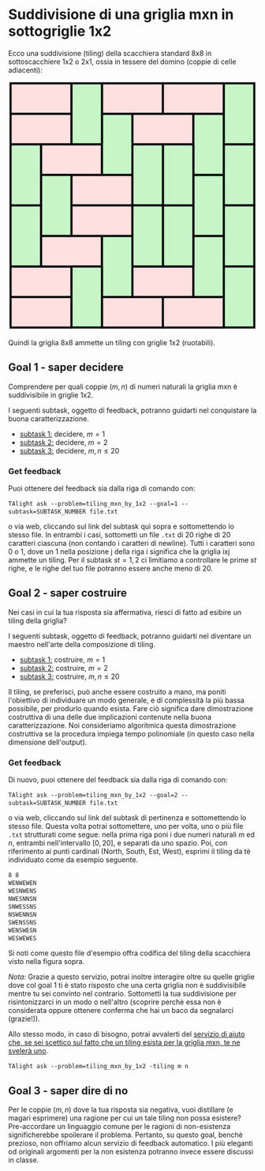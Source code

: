 # Suddivisione di una griglia mxn in sottogriglie 1x2

Ecco una suddivisione (tiling) della scacchiera standard 8x8 in sottoscacchiere 1x2 o 2x1, ossia in tessere del domino (coppie di celle adiacenti):

![esempio di tiling](figs/Pavage_domino.svg)

Quindi la griglia 8x8 ammette un tiling con griglie 1x2 (ruotabili).

## Goal 1 - saper decidere
Comprendere per quali coppie $(m,n)$ di numeri naturali la griglia mxn è suddivisibile in griglie 1x2.

I seguenti subtask, oggetto di feedback, potranno guidarti nel conquistare la buona caratterizzazione.

* [subtask 1:](https://per-ora-costruiamo-qusti-URL-a-mano-ma-sarebbe-utile-costruzione-dinamica-e/o-da-problm.yaml) decidere, $m = 1$
* [subtask 2:](https://per-ora-costruiamo-qusti-URL-a-mano-ma-sarebbe-utile-costruzione-dinamica-e/o-da-problm.yaml) decidere, $m = 2$
* [subtask 3:](https://per-ora-costruiamo-qusti-URL-a-mano-ma-sarebbe-utile-costruzione-dinamica-e/o-da-problm.yaml) decidere, $m,n \leq 20$

### Get feedback
Puoi ottenere del feedback sia dalla riga di comando con:
```
TAlight ask --problem=tiling_mxn_by_1x2 --goal=1 --subtask=SUBTASK_NUMBER file.txt 
```
o via web, cliccando sul link del subtask quì sopra e sottomettendo lo stesso file.
In entrambi i casi, sottometti un file `.txt` di 20 righe di 20 caratteri ciascuna (non contando i caratteri di newline). Tutti i caratteri sono 0 o 1, dove un 1 nella posizione j della riga i significa che la griglia ixj ammette un tiling.
Per il subtask $st = 1,2$ ci limitiamo a controllare le prime $st$ righe, e le righe del tuo file potranno essere anche meno di 20.


## Goal 2 - saper costruire

Nei casi in cui la tua risposta sia affermativa, riesci di fatto ad esibire un tiling della griglia?

I seguenti subtask, oggetto di feedback, potranno guidarti nel diventare un maestro nell'arte della composizione di tiling.

* [subtask 1:](https://per-ora-costruiamo-qusti-URL-a-mano-ma-sarebbe-utile-costruzione-dinamica-e/o-da-problm.yaml) costruire, $m = 1$
* [subtask 2:](https://per-ora-costruiamo-qusti-URL-a-mano-ma-sarebbe-utile-costruzione-dinamica-e/o-da-problm.yaml) costruire, $m = 2$
* [subtask 3:](https://per-ora-costruiamo-qusti-URL-a-mano-ma-sarebbe-utile-costruzione-dinamica-e/o-da-problm.yaml) costruire, $m,n \leq 20$

Il tiling, se preferisci, può anche essere costruito a mano, ma poniti l'obiettivo di individuare un modo generale, e di complessità la più bassa possibile, per produrlo quando esista. Fare ciò significa dare dimostrazione costruttiva di una delle due implicazioni contenute nella buona caratterizzazione. Noi consideriamo algoritmica questa dimostrazione costruttiva se la procedura impiega tempo polinomiale (in questo caso nella dimensione dell'output).

### Get feedback
Di nuovo, puoi ottenere del feedback sia dalla riga di comando con:
```
TAlight ask --problem=tiling_mxn_by_1x2 --goal=2 --subtask=SUBTASK_NUMBER file.txt 
```
o via web, cliccando sul link del subtask di pertinenza e sottomettendo lo stesso file.
Questa volta potrai sottomettere, uno per volta, uno o più file `.txt` strutturati come segue:
nella prima riga poni i due numeri naturali $m$ ed $n$, entrambi nell'intervallo $[0,20]$, e separati da uno spazio.
Poi, con riferimento ai punti cardinali (North, South, Est, West), esprimi il tiling da tè individuato come da esempio seguente.
```
8 8
WENWEWEN
WESNWENS
NWESNNSN
SNWESSNS
NSWENNSN
SWENSSNS
WENSWESN
WESWEWES
```
Si noti come questo file d'esempio offra codifica del tiling della scacchiera visto nella figura sopra.

_Nota:_ Grazie a questo servizio, potrai inoltre interagire oltre su quelle griglie dove col goal 1 ti è stato risposto che una certa griglia non è suddivisibile mentre tu sei convinto nel contrario. Sottometti la tua suddivisione per risintonizzarci in un modo o nell'altro (scoprire perchè essa non è considerata oppure ottenere conferma che hai un baco da segnalarci (grazie!)).

Allo stesso modo, in caso di bisogno, potrai avvalerti del [servizio di aiuto che, se sei scettico sul fatto che un tiling esista per la griglia mxn, te ne svelerà uno](https://per-ora-costruiamo-qusti-URL-a-mano-ma-sarebbe-utile-costruzione-dinamica-e/o-da-problm.yaml).

```
TAlight ask --problem=tiling_mxn_by_1x2 -tiling m n 
```


## Goal 3 - saper dire di no

Per le coppie  $(m,n)$ dove la tua risposta sia negativa, vuoi distillare (e magari esprimere) una ragione per cui un tale tiling non possa esistere?
Pre-accordare un linguaggio comune per le ragioni di non-esistenza significherebbe spoilerare il problema. Pertanto, su questo goal, benchè prezioso, non offriamo alcun servizio di feedback automatico. I più eleganti od originali argomenti per la non esistenza potranno invece essere discussi in classe.

